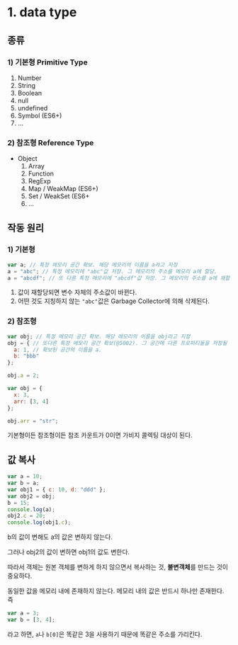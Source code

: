 # 1. data type

## 종류

### 1) 기본형 Primitive Type

1. Number
2. String
3. Boolean
4. null
5. undefined
6. Symbol (ES6+)
7. ...

### 2) 참조형 Reference Type

- Object
  1. Array
  2. Function
  3. RegExp
  4. Map / WeakMap (ES6+)
  5. Set / WeakSet (ES6+
  6. ...

## 작동 원리

### 1) 기본형

```js
var a; // 특정 메모리 공간 확보. 해당 메모리의 이름을 a라고 지정
a = "abc"; // 특정 메모리에 "abc"값 저장. 그 메모리의 주소를 메모리 a에 할당.
a = "abcdf"; // 또 다른 특정 메모리에 "abcdf"값 저장. 그 메모리의 주소를 a에 재할당(덮어씌우기)
```

1. 값이 재할당되면 변수 자체의 주소값이 바뀐다.
2. 어떤 것도 지칭하지 않는 `"abc"`값은 Garbage Collector에 의해 삭제된다.

### 2) 참조형

```js
var obj; // 특정 메모리 공간 확보. 해당 메모리의 이름을 obj라고 지정
obj = { // 또다른 특정 메모리 공간 확보(@5002). 그 공간에 다른 프로퍼티들을 저장될 주소를 확보.
  a: 1, // 확보된 공간의 이름을 a. 
  b: "bbb"
};

obj.a = 2;
```

```js
var obj = {
  x: 3,
  arr: [3, 4]
};

obj.arr = "str";
```

기본형이든 참조형이든 참조 카운트가 0이면 가비지 콜렉팅 대상이 된다.

## 값 복사

```js
var a = 10;
var b = a;
var obj1 = { c: 10, d: "ddd" };
var obj2 = obj;
b = 15;
console.log(a);
obj2.c = 20;
console.log(obj1.c);
```

b의 값이 변해도 a의 값은 변하지 않는다.

그러나 obj2의 값이 변하면 obj1의 값도 변한다.

따라서 객체는 원본 객체를 변하게 하지 않으면서 복사하는 것, **불변객체**를 만드는 것이 중요하다.

동일한 값을 메모리 내에 존재하지 않는다. 메모리 내의 값은 반드시 하나만 존재한다. 즉
```js
var a = 3;
var b = [3, 4];
```
라고 하면, `a`나 `b[0]`은 똑같은 3을 사용하기 때문에 똑같은 주소를 가리킨다.